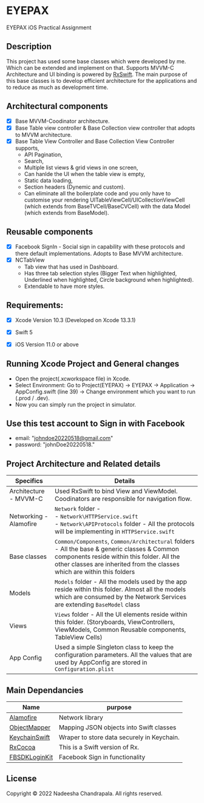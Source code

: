 # EYEPAX
EYEPAX iOS Practical Assignment

## Description
This project has used some base classes which were developed by me. Which can be extended and implement on that. Supports MVVM-C Architecture and UI binding is powered by [RxSwift](https://github.com/ReactiveX/RxSwift). The main purpose of this base classes is to develop efficient architecture for the applications and to reduce as much as development time.

## Architectural components
- [x] Base MVVM-Coodinator architecture.
- [x] Base Table view controller & Base Collection view controller that adopts to MVVM architecture.
- [x] Base Table View Controller and Base Collection View Controller supports,
  - API Pagination,
  - Search,
  - Multiple list views & grid views in one screen,
  - Can hanlde the UI when the table view is empty,
  - Static data loading,
  - Section headers (Dynemic and custom).
  - Can eliminate all the boilerplate code and you only have to customise your rendering UITableViewCell/UICollectionViewCell (which extends from BaseTVCell/BaseCVCell) with the data Model (which extends from BaseModel).

## Reusable components
- [x] Facebook SignIn - Social sign in capability with these protocols and there default implementations. Adopts to Base MVVM architecture.
- [x] NCTabView
  - Tab view that has used in Dashboard.
  - Has three tab selection styles (Bigger Text when highlighted, Underlined when highlighted, Circle background when highlighted).
  - Extendable to have more styles.

## Requirements:
- [x] Xcode Version 10.3 (Developed on Xcode 13.3.1)
- [x] Swift 5
- [x] iOS Version 11.0 or above


 ## Running Xcode Project and General changes
 - Open the project(.xcworkspace file) in Xcode.
 - Select Environment: Go to Project(EYEPAX) -> EYEPAX -> Application -> AppConfig.swift (line 39) -> Change environment which you want to run (.prod / .dev).
 - Now you can simply run the project in simulator.

## Use this test account to Sign in with Facebook
 - email: "johndoe20220518@gmail.com"
 - password: "johnDoe20220518."
  
## Project Architecture and Related details

Specifics                 | Details
--------------------------|------------------------------------------------------------------------
| Architecture - MVVM-C   | Used RxSwift to bind View and ViewModel. Coodinators are responsible for navigation flow.
| Networking - Alamofire  | `Network` folder -<br/>- `Network\HTTPService.swift` <br/>- `Network\APIProtocols` folder - All the protocols will be implementing in `HTTPService.swift` <br/>
| Base classes            | `Common/Components`, `Common/Architectural` folders - All the base & generic classes & Common components reside within this folder. All the other classes are inherited from the classes which are within this folders
| Models                  | `Models` folder - All the models used by the app reside within this folder. Almost all the models which are consumed by the Network Services are extending `BaseModel` class
| Views                   | `Views` folder - All the UI elements reside within this folder. (Storyboards, ViewControllers, ViewModels, Common Reusable components, TableView Cells)
| App Config         	    | Used a simple Singleton class to keep the configuration parameters. All the values that are used by AppConfig are stored in `Configuration.plist`


## Main Dependancies

Name                          | purpose
--------------------------    | -----------------------------------------------------
[Alamofire](https://github.com/Alamofire/Alamofire) | Network library
[ObjectMapper](https://github.com/tristanhimmelman/ObjectMapper) | Mapping JSON objects into Swift classes
[KeychainSwift](https://github.com/evgenyneu/keychain-swift) | Wraper to store data securely in Keychain.
[RxCocoa](https://github.com/ReactiveX/RxSwift) | This is a Swift version of Rx.
[FBSDKLoginKit](https://developers.facebook.com/docs/facebook-login/ios/) | Facebook Sign in functionality

## License

Copyright © 2022 Nadeesha Chandrapala. All rights reserved.
